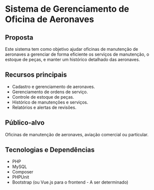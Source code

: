 
# Sistema de Gerenciamento de Oficina de Aeronaves

## Proposta
Este sistema tem como objetivo ajudar oficinas de manutenção de aeronaves a gerenciar de forma eficiente os serviços de manutenção, o estoque de peças, e manter um histórico detalhado das aeronaves.

## Recursos principais
- Cadastro e gerenciamento de aeronaves.
- Gerenciamento de ordens de serviço.
- Controle de estoque de peças.
- Histórico de manutenções e serviços.
- Relatórios e alertas de revisões.

## Público-alvo
Oficinas de manutenção de aeronaves, aviação comercial ou particular.

## Tecnologias e Dependências
- PHP
- MySQL
- Composer
- PHPUnit
- Bootstrap (ou Vue.js para o frontend - A ser determinado)